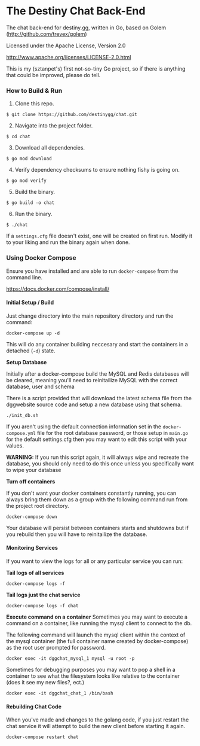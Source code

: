The Destiny Chat Back-End
===========

The chat back-end for destiny.gg, written in Go, based on Golem (http://github.com/trevex/golem) 

Licensed under the Apache License, Version 2.0 

http://www.apache.org/licenses/LICENSE-2.0.html

This is my (sztanpet's) first not-so-tiny Go project, so if there is anything that could be improved, please do tell.

### How to Build & Run

1. Clone this repo.

```
$ git clone https://github.com/destinygg/chat.git
```

2. Navigate into the project folder.

```
$ cd chat
```

3. Download all dependencies.

```
$ go mod download
```

4. Verify dependency checksums to ensure nothing fishy is going on.

```
$ go mod verify
```

5. Build the binary.

```
$ go build -o chat
```

6. Run the binary.

```
$ ./chat
```

If a `settings.cfg` file doesn't exist, one will be created on first run. Modify it to your liking and run the binary again when done.


### Using Docker Compose

Ensure you have installed and are able to run `docker-compose` from the command line.

https://docs.docker.com/compose/install/


#### Initial Setup / Build
Just change directory into the main repository directory and run the command:

```
docker-compose up -d
```

This will do any container building neccesary and start the containers in a detached (`-d`) state.

**Setup Database**

Initially after a docker-compose build the MySQL and Redis databases will be cleared, meaning you'll need to reinitailize MySQL with the correct database, user and schema

There is a script provided that will download the latest schema file from the dggwebsite source code and setup a new database using that schema.

```
./init_db.sh
```

If you aren't using the default connection information set in the `docker-compose.yml` file for the root database password, or those setup in `main.go` for the default settings.cfg then you may want to edit this script with your values.

**WARNING:** If you run this script again, it will always wipe and recreate the database, you should only need to do this once unless you specifically want to wipe your database


**Turn off containers**

If you don't want your docker containers constantly running, you can always bring them down as a group with the following command run from the project root directory.

```
docker-compose down
```

Your database will persist between containers starts and shutdowns but if you rebuild then you will have to reinitailize the database.

#### Monitoring Services

If you want to view the logs for all or any particular service you can run:

**Tail logs of all services**

```
docker-compose logs -f
```

**Tail logs just the chat service**

```
docker-compose logs -f chat
```

**Execute command on a container**
Sometimes you may want to execute a command on a container, like running the mysql client to connect to the db.

The following command will launch the mysql client within the context of the mysql container (the full container name created by docker-compose) as the root user prompted for password.

```
docker exec -it dggchat_mysql_1 mysql -u root -p
```

Sometimes for debugging purposes you may want to pop a shell in a container to see what the filesystem looks like relative to the container (does it see my new files?, ect.)

```
docker exec -it dggchat_chat_1 /bin/bash
```

#### Rebuilding Chat Code

When you've made and changes to the golang code, if you just restart the chat service it will attempt to build the new client before starting it again.

```
docker-compose restart chat
```

